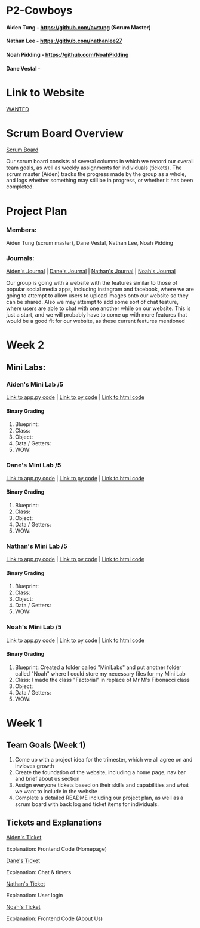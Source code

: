 # P2-Cowboys

#### Aiden Tung - https://github.com/awtung (Scrum Master)
#### Nathan Lee - https://github.com/nathanlee27
#### Noah Pidding - https://github.com/NoahPidding
#### Dane Vestal - 

# Link to Website
[WANTED]()

# Scrum Board Overview
[Scrum Board](https://github.com/awtung/p2-cowboys/projects/1)

Our scrum board consists of several columns in which we record our overall team goals, as well as weekly assignments for individuals (tickets). The scrum master (Aiden) tracks the progress made by the group as a whole, and logs whether something may still be in progress, or whether it has been completed. 

# Project Plan
### Members: 
Aiden Tung (scrum master), Dane Vestal, Nathan Lee, Noah Pidding
### Journals: 
[Aiden's Journal]() | [Dane's Journal]() | [Nathan's Journal]() | [Noah's Journal](https://docs.google.com/document/d/1x-iEoBSRU_3NTZzQx9B2KsI-111CswKRkTgCjxuuqH4/edit?usp=sharing)


Our group is going with a website with the features similar to those of popular social media apps, including instagram and facebook, where we are going to attempt to allow users to upload images onto our website so they can be shared. Also we may attempt to add some sort of chat feature, where users are able to chat with one another while on our website. This is just a start, and we will probably have to come up with more features that would be a good fit for our website, as these current features mentioned 

# Week 2
## Mini Labs:
### Aiden's Mini Lab /5
[Link to app.py code]() |
[Link to py code]() |
[Link to html code]()
#### Binary Grading
1) Blueprint:
2) Class:
3) Object:
4) Data / Getters:
5) WOW:

### Dane's Mini Lab /5
[Link to app.py code]() |
[Link to py code]() |
[Link to html code]()
#### Binary Grading
1) Blueprint:
2) Class:
3) Object:
4) Data / Getters:
5) WOW:

### Nathan's Mini Lab /5
[Link to app.py code]() |
[Link to py code]() |
[Link to html code]()
#### Binary Grading
1) Blueprint:
2) Class:
3) Object:
4) Data / Getters:
5) WOW:

### Noah's Mini Lab /5
[Link to app.py code]() |
[Link to py code]() |
[Link to html code]()
#### Binary Grading
1) Blueprint: Created a folder called "MiniLabs" and put another folder called "Noah" where I could store my necessary files for my Mini Lab
2) Class: I made the class "Factorial" in replace of Mr M's Fibonacci class
3) Object: 
4) Data / Getters:
5) WOW:

# Week 1 
## Team Goals (Week 1)
1) Come up with a project idea for the trimester, which we all agree on and invloves growth
2) Create the foundation of the website, including a home page, nav bar and brief about us section
3) Assign everyone tickets based on their skills and capabilities and what we want to include in the website
4) Complete a detailed README including our project plan, as well as a scrum board with back log and ticket items for individuals. 

## Tickets and Explanations

[Aiden's Ticket](https://github.com/awtung/p2-cowboys/projects/1#card-57731912)

Explanation: Frontend Code (Homepage)

[Dane's Ticket](https://github.com/awtung/p2-cowboys/projects/1#card-57939094)

Explanation: Chat & timers

[Nathan's Ticket](https://github.com/awtung/p2-cowboys/projects/1#card-57731909)

Explanation: User login

[Noah's Ticket](https://github.com/awtung/p2-cowboys/projects/1#card-57731902)

Explanation: Frontend Code (About Us)
